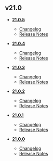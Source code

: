 ## v21.0
* **[21.0.5](21.0.5)**
	* [Changelog](21.0.5/changelog.md)
	* [Release Notes](21.0.5/release_notes.md)

* **[21.0.4](21.0.4)**
	* [Changelog](21.0.4/changelog.md)
	* [Release Notes](21.0.4/release_notes.md)

* **[21.0.3](21.0.3)**
	* [Changelog](21.0.3/changelog.md)
	* [Release Notes](21.0.3/release_notes.md)

* **[21.0.2](21.0.2)**
	* [Changelog](21.0.2/changelog.md)
	* [Release Notes](21.0.2/release_notes.md)

* **[21.0.1](21.0.1)**
	* [Changelog](21.0.1/changelog.md)
	* [Release Notes](21.0.1/release_notes.md)

* **[21.0.0](21.0.0)**
	* [Changelog](21.0.0/changelog.md)
	* [Release Notes](21.0.0/release_notes.md)
